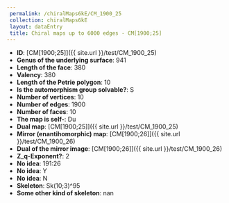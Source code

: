 ```yaml
--- 
 permalink: /chiralMaps6kE/CM_1900_25 
 collection: chiralMaps6kE
 layout: dataEntry
 title: Chiral maps up to 6000 edges - CM[1900;25]
---
```


- **ID**: [CM[1900;25]]({{ site.url }}/test/CM_1900_25)
- **Genus of the underlying surface**: 941
- **Length of the face**: 380
- **Valency**: 380
- **Length of the Petrie polygon**: 10
- **Is the automorphism group solvable?**: S
- **Number of vertices**: 10
- **Number of edges**: 1900
- **Number of faces**: 10
- **The map is self-**: Du
- **Dual map**: [CM[1900;25]]({{ site.url }}/test/CM_1900_25)
- **Mirror (enantihomorphic) map**: [CM[1900;26]]({{ site.url }}/test/CM_1900_26)
- **Dual of the mirror image**: [CM[1900;26]]({{ site.url }}/test/CM_1900_26)
- **Z_q-Exponent?**: 2
- **No idea**:  191:26
- **No idea**: Y
- **No idea**: N
- **Skeleton**: Sk(10;3)^95
- **Some other kind of skeleton**: nan
